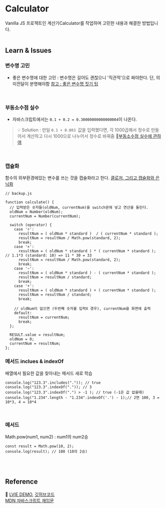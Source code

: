 # Calculator

Vanilla JS 프로젝트인 계산기Calculator를 작업하며 고민한 내용과 해결한 방법입니다.<br/><br/>

## Learn & Issues
### 변수명 고민
- 좋은 변수명에 대한 고민 : 변수명은 길어도 괜찮으니 '직관적'으로 짜야한다. 단, 의미전달이 분명해야함 [참고 : 좋은 변수명 짓기 팁](https://remotty.github.io/blog/2014/03/01/hyogwajeogin-ireumjisgi/)

<br/>

### 부동소수점 실수
- 자바스크립트에서는 `0.1 + 0.2 = 0.30000000000000004`이 나온다. <br/>

> 💡 Solution :  만일 `0.1 + 0.003 `값을 입력했다면, 각 1000곱해서 정수로 만들어서 계산하고 다시 1000으로 나누어서 정수로 바꿔줌 🔗[부동소수점 실수에 관하여](https://velog.io/@sgyoon/2019-09-15-01)

<br/>

### 캡슐화
함수의 외부환경에있는 변수를 쓰는 것을 캡슐화라고 한다. [클로저, 그리고 캡슐화와 은닉화](https://meetup.toast.com/posts/90)

```
// backup.js

function calculate() {
  // 입력받은 숫자들(oldNum, currentNum)을 switch문에 넣고 연산을 돌린다.
  oldNum = Number(oldNum);
  currentNum = Number(currentNum);

  switch (operator) {
    case '÷':
      resultNum = ( oldNum * standard )  / ( currentNum * standard );
      resultNum = resultNum / Math.pow(standard, 2); 
      break;
    case '×':
      resultNum = ( oldNum * standard ) * ( currentNum * standard ); // 1.1*3 (standard: 10) => 11 * 30 = 33 
      resultNum = resultNum / Math.pow(standard, 2); 
      break;
    case '−':
      resultNum = ( oldNum * standard ) - ( currentNum * standard );
      resultNum = resultNum / standard; 
      break;
    case '+':
      resultNum = ( oldNum * standard ) + ( currentNum * standard );
      resultNum = resultNum / standard; 
      break;

    // oldNum이 없으면 (두번째 숫자를 입력X 경우), currentNum을 화면에 출력
    default:
      resultNum = currentNum;
      break;
  };

  RESULT.value = resultNum; 
  oldNum = 0; 
  currentNum = resultNum; 
};

```


### 메서드 inclues & indexOf 
배열에서 필요한 값을 찾아내는 메서드 새로 학습

```
console.log("123.3".includes(".")); // true
console.log("123.3".indexOf(".")); // 3
console.log("123.3".indexOf(".") > -1 ); // true (-1은 값 없을때)
console.log("1.234".length - "1.234".indexOf('.') - 1);// 2면 100, 3 = 10*3, 4 = 10*4
```

<br>

### 메서드 
Math.pow(num1, num2) : num1의 num2승

```
const result = Math.pow(10, 2);
console.log(result); // 100 (10의 2승)
```

<br><br>


## Reference
🔗 [LVIE DEMO](), [깃허브코드](https://github.com/sukyoungshin/vanillaJS/tree/master/calculator) <br/>
[MDN 자바스크립트 재입문](https://developer.mozilla.org/ko/docs/Web/JavaScript/A_re-introduction_to_JavaScript)
